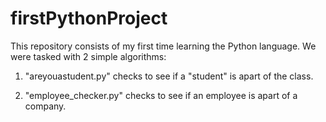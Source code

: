 # firstPythonProject

This repository consists of my first time learning the Python language. We were tasked with 2 simple algorithms:

1. "areyouastudent.py" checks to see if a "student" is apart of the class.

2. "employee_checker.py" checks to see if an employee is apart of a company.
